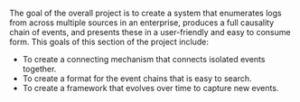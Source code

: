 The goal of the overall project is to create a system that enumerates logs from across multiple sources in an enterprise, produces a full causality chain of events, and presents these in a user-friendly and easy to consume form. This goals of this section of the project include:
-   To create a connecting mechanism that connects isolated events together.
-   To create a format for the event chains that is easy to search.
-   To create a framework that evolves over time to capture new events.